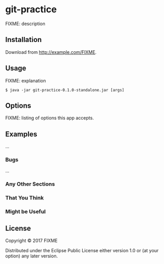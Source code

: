 # git-practice

FIXME: description

## Installation

Download from http://example.com/FIXME.

## Usage

FIXME: explanation

    $ java -jar git-practice-0.1.0-standalone.jar [args]

## Options

FIXME: listing of options this app accepts.

## Examples

...

### Bugs

...

### Any Other Sections
### That You Think
### Might be Useful

## License

Copyright © 2017 FIXME

Distributed under the Eclipse Public License either version 1.0 or (at
your option) any later version.
